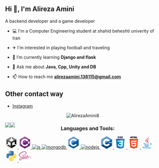 ## Hi 👋, I'm Alireza Amini
A backend developer and a game developer

- 💻 I'm a Computer Engineering student at shahid beheshti univerity of Iran

- ✈ I'm interested in playing football and traveling 

- 🌱 I’m currently learning **Django and flask**

- 💬 Ask me about **Java, Cpp, Unity and DB**

- 📫 How to reach me **alirezaamini.138115@gmail.com**


## Other contact way
- [Instagram](https://instagram.com/alirezaamini.8)

<p align="center">
<img src="https://komarev.com/ghpvc/?username=AlirezaAmini8" alt="AlirezaAmini8"/>
</p>

 <img align="left" src="https://github-readme-stats.vercel.app/api?username=AlirezaAmini8" />

 <img align="left" src="https://github-readme-stats.vercel.app/api/top-langs/?username=AlirezaAmini8" />

<h3 align="center">Languages and Tools:</h3>

<p align="left"> <a href="https://www.unity.com/" target="_blank" rel="noreferrer"> <img src="https://raw.githubusercontent.com/devicons/devicon/master/icons/unity/unity-original.svg" alt="unity" width="40" height="40"/> </a><a href="https://www.w3schools.com/cs/index.php" target="_blank" rel="noreferrer"> <img src="https://raw.githubusercontent.com/devicons/devicon/master/icons/csharp/csharp-original.svg" alt="unity" width="40" height="40"/> </a><a href="https://www.w3schools.com/js" target="_blank" rel="noreferrer"> <img src="https://upload.wikimedia.org/wikipedia/commons/thumb/9/99/Unofficial_JavaScript_logo_2.svg/512px-Unofficial_JavaScript_logo_2.svg.png?20141107110902" alt="js" width="40" height="40"/> </a><a href="https://www.w3schools.com/mongodb" target="_blank" rel="noreferrer"> <img src="https://upload.wikimedia.org/wikipedia/commons/thumb/9/93/MongoDB_Logo.svg/512px-MongoDB_Logo.svg.png?20190626143224" alt="mongodb" width="40" height="40"/> </a> <a href="https://www.cprogramming.com/" target="_blank" rel="noreferrer"> <img src="https://raw.githubusercontent.com/devicons/devicon/master/icons/c/c-original.svg" alt="c" width="40" height="40"/> </a> <a href="https://www.w3schools.com/nodejs/" target="_blank" rel="noreferrer"> <img src="https://upload.wikimedia.org/wikipedia/commons/thumb/d/d9/Node.js_logo.svg/590px-Node.js_logo.svg.png?20170401104355" alt="nodejs" width="40" height="40"/> </a><a href="https://www.w3schools.com/cpp/" target="_blank" rel="noreferrer"> <img src="https://raw.githubusercontent.com/devicons/devicon/master/icons/cplusplus/cplusplus-original.svg" alt="cplusplus" width="40" height="40"/> </a> <a href="https://www.w3schools.com/css/" target="_blank" rel="noreferrer"> <img src="https://raw.githubusercontent.com/devicons/devicon/master/icons/css3/css3-original-wordmark.svg" alt="css3" width="40" height="40"/> </a> <a href="https://www.w3.org/html/" target="_blank" rel="noreferrer"> <img src="https://raw.githubusercontent.com/devicons/devicon/master/icons/html5/html5-original-wordmark.svg" alt="html5" width="40" height="40"/> </a> <a href="https://www.java.com" target="_blank" rel="noreferrer"> <img src="https://raw.githubusercontent.com/devicons/devicon/master/icons/java/java-original.svg" alt="java" width="40" height="40"/> </a> <a href="https://www.python.org" target="_blank" rel="noreferrer"> <img src="https://raw.githubusercontent.com/devicons/devicon/master/icons/python/python-original.svg" alt="python" width="40" height="40"/> </a> <a href="https://sass-lang.com" target="_blank" rel="noreferrer"> <img src="https://raw.githubusercontent.com/devicons/devicon/master/icons/sass/sass-original.svg" alt="sass" width="40" height="40"/> </a> </p>
